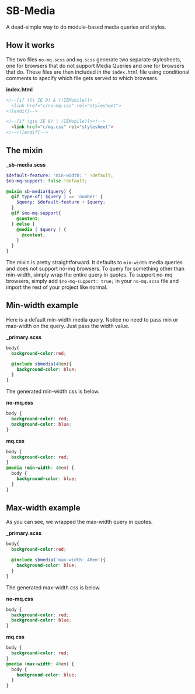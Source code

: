 # SB-Media
A dead-simple way to do module-based media queries and styles.

## How it works
The two files `no-mq.scss` and `mq.scss` generate two separate stylesheets, one for browsers that do not support Media Queries and one for browsers that do. These files are then included in the `index.html` file using conditional comments to specify which file gets served to which browsers.

**index.html**
```html
<!--[if (lt IE 9) & (!IEMobile)]>
  <link href="c/no-mq.css" rel="stylesheet">
<![endif]-->

<!--[if (gte IE 9) | (IEMobile)]><!-->
  <link href="c/mq.css" rel="stylesheet">
<!--<![endif]-->
```

## The mixin
**_sb-media.scss**
```scss
$default-feature: 'min-width: ' !default;
$no-mq-support: false !default;

@mixin sb-media($query) {
  @if type-of( $query ) == 'number' {
    $query: $default-feature + $query;
  }
  @if $no-mq-support{
    @content;
  } @else {
    @media ( $query ) {
      @content;
    }
  }
}
```
The mixin is pretty straightforward. It defaults to `min-width` media queries and does not support no-mq browsers. To query for something other than min-width, simply wrap the entire query in quotes. To support no-mq browsers, simply add `$no-mq-support: true;` in your `no-mq.scss` file and import the rest of your project like normal.

## Min-width example
Here is a default min-width media query. Notice no need to pass min or max-width on the query. Just pass the width value.

**_primary.scss**
```scss
body{
  background-color:red;

  @include sbmedia(40em){
    background-color: blue;
  }
}
```

The generated min-width css is below.

**no-mq.css**
```css
body {
  background-color: red;
  background-color: blue;
}
```
**mq.css**
```css
body {
  background-color: red;
}
@media (min-width: 40em) {
  body {
    background-color: blue;
  }
}
```


## Max-width example
As you can see, we wrapped the max-width query in quotes.

**_primary.scss**
```scss
body{
  background-color:red;

  @include sbmedia('max-width: 40em'){
    background-color: blue;
  }
}
```

The generated max-width css is below.

**no-mq.css**
```css
body {
  background-color: red;
  background-color: blue;
}
```
**mq.css**
```css
body {
  background-color: red;
}
@media (max-width: 40em) {
  body {
    background-color: blue;
  }
}
```
